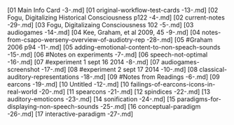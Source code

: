 [01 Main Info Card -3-.md]
[01 original-workflow-test-cards -13-.md]
[02 Fogu, Digitalizing Historical Consciousness p122 -4-.md]
[02 current-notes -29-.md]
[03 Fogu, Digitalizaing Consciousness 102 -5-.md]
[03 audiogames -14-.md]
[04 Kee, Graham, et al 2009, 45 -9-.md]
[04 notes-from-csapo-werseny-overview-of-audiotry-rep -28-.md]
[05 #Graham 2006 p94 -11-.md]
[05 adding-emotional-content-to-non-speach-sounds -15-.md]
[06 #Notes on experiments -7-.md]
[06 speech-not-optimal -16-.md]
[07 #experiment 1 sept 16 2014 -8-.md]
[07 audiogames-screenshot -17-.md]
[08 #experiment 2 sept 17 2014 -10-.md]
[08 classical-auditory-representations -18-.md]
[09 #Notes from Readings -6-.md]
[09 earcons -19-.md]
[10 Untitled -12-.md]
[10 failings-of-earcons-icons-in-real-world -20-.md]
[11 spearcons -21-.md]
[12 spindices -22-.md]
[13 auditory-emoticons -23-.md]
[14 sonification -24-.md]
[15 paradigms-for-displaying-non-speech-sounds -25-.md]
[16 conceptual-paradigm -26-.md]
[17 interactive-paradigm -27-.md]
